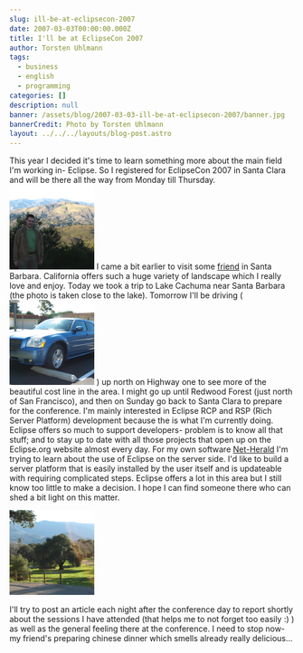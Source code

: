 ```yaml
---
slug: ill-be-at-eclipsecon-2007
date: 2007-03-03T00:00:00.000Z
title: I'll be at EclipseCon 2007
author: Torsten Uhlmann
tags:
  - business
  - english
  - programming
categories: []
description: null
banner: /assets/blog/2007-03-03-ill-be-at-eclipsecon-2007/banner.jpg
bannerCredit: Photo by Torsten Uhlmann
layout: ../../../layouts/blog-post.astro
---
```


This year I decided it's time to learn something more about the main field I'm working in- Eclipse. So I registered for EclipseCon 2007 in Santa Clara and will be there all the way from Monday till Thursday. [![Some fun before EclipseCon](./img_1607-150x150.png)](./img_1607.png "Some fun before EclipseCon") I came a bit earlier to visit some [friend](http://www.flickr.com/photos/littlevanities/ "her pics at flickr") in Santa Barbara. California offers such a huge variety of landscape which I really love and enjoy. Today we took a trip to Lake Cachuma near Santa Barbara (the photo is taken close to the lake). Tomorrow I'll be driving ([![My car](./img_1570-150x150.png)](./img_1570.png "My car") ) up north on Highway one to see more of the beautiful cost line in the area. I might go up until Redwood Forest (just north of San Francisco), and then on Sunday go back to Santa Clara to prepare for the conference. I'm mainly interested in Eclipse RCP and RSP (Rich Server Platform) development because the is what I'm currently doing. Eclipse offers so much to support developers- problem is to know all that stuff; and to stay up to date with all those projects that open up on the Eclipse.org website almost every day. For my own software [Net-Herald](http://cms.agynamix.de/agynamix-net-herald.html "Net-Herald product page") I'm trying to learn about the use of Eclipse on the server side. I'd like to build a server platform that is easily installed by the user itself and is updateable with requiring complicated steps. Eclipse offers a lot in this area but I still know too little to make a decision. I hope I can find someone there who can shed a bit light on this matter.

[](./img_1600.png "Landscape")

[![Landscape](./img_1600-150x150.png)](./img_1600.png "Landscape")

I'll try to post an article each night after the conference day to report shortly about the sessions I have attended (that helps me to not forget too easily :) ) as well as the general feeling there at the conference. I need to stop now- my friend's preparing chinese dinner which smells already really delicious...
